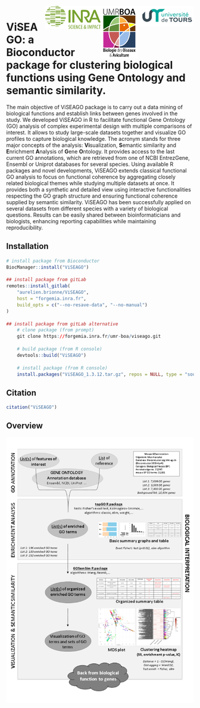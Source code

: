<img src="./inst/extdata/univ.png" align="right"/>
<img src="./inst/extdata/boa.png" align="right"/>
<img src="./inst/extdata/inra.png" align="right"/>

# ViSEAGO: a Bioconductor package for clustering biological functions using Gene Ontology and semantic similarity.

The main objective of ViSEAGO package is to carry out a data mining of biological functions and establish links between genes involved in the study. We developed ViSEAGO in R to facilitate functional Gene Ontology (GO) analysis of complex experimental design with multiple comparisons of interest. It allows to study large-scale datasets together and visualize GO profiles to capture biological knowledge. The acronym stands for three major concepts of the analysis: **Vi**sualization, **S**emantic similarity and **E**nrichment **A**nalysis of **G**ene **O**ntology. It provides access to the last current GO annotations, which are retrieved from one of NCBI EntrezGene, Ensembl or Uniprot databases for several species. Using available R packages and novel developments, ViSEAGO extends classical functional GO analysis to focus on functional coherence by aggregating closely related biological themes while studying multiple datasets at once. It provides both a synthetic and detailed view using interactive functionalities respecting the GO graph structure and ensuring functional coherence supplied by semantic similarity. ViSEAGO has been successfully applied on several datasets from different species with a variety of biological questions. Results can be easily shared between bioinformaticians and biologists, enhancing reporting capabilities while maintaining reproducibility.

## Installation

```r
# install package from Bioconductor
BiocManager::install("ViSEAGO")

## install package from gitLab
remotes::install_gitlab(
    "aurelien.brionne/ViSEAGO",
    host = "forgemia.inra.fr",
    build_opts = c("--no-resave-data", "--no-manual")
)

## install package from gitLab alternative
    # clone package (from prompt)
    git clone https://forgemia.inra.fr/umr-boa/viseago.git

    # build package (from R console) 
    devtools::build("ViSEAGO")

    # install package (from R console)
    install.packages("ViSEAGO_1.3.12.tar.gz", repos = NULL, type = "source")
```

## Citation

```r
citation("ViSEAGO")
```

## Overview

![](./inst/extdata/figure2_BMCBioData.png)
